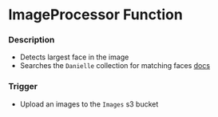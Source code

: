 # ImageProcessor Function

### Description
- Detects largest face in the image
- Searches the `Danielle` collection for matching faces
[docs](https://docs.aws.amazon.com/rekognition/latest/dg/API_SearchFacesByImage.html)

### Trigger
- Upload an images to the `Images` s3 bucket
